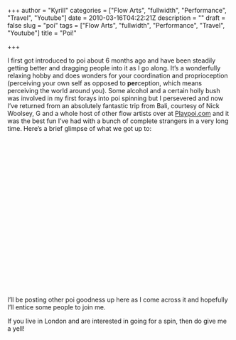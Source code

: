 +++
author = "Kyrill"
categories = ["Flow Arts", "fullwidth", "Performance", "Travel", "Youtube"]
date = 2010-03-16T04:22:21Z
description = ""
draft = false
slug = "poi"
tags = ["Flow Arts", "fullwidth", "Performance", "Travel", "Youtube"]
title = "Poi!"

+++


I first got introduced to poi about 6 months ago and have been steadily getting better and dragging people into it as I go along. It’s a wonderfully relaxing hobby and does wonders for your coordination and proprioception (perceiving your own self as opposed to **per**ception, which means perceiving the world around you). Some alcohol and a certain holly bush was involved in my first forays into poi spinning but I persevered and now I’ve returned from an absolutely fantastic trip from Bali, courtesy of Nick Woolsey, G and a whole host of other flow artists over at [Playpoi.com](http://playpoi.com/ "Playpoi!") and it was the best fun I’ve had with a bunch of complete strangers in a very long time. Here’s a brief glimpse of what we got up to:

<object height="340" width="560"><param name="movie" value="https://www.youtube.com/v/nlWRe-yKv8Y&hl=en_GB&fs=1&rel=0"></param><param name="allowFullScreen" value="true"></param><param name="allowscriptaccess" value="always"></param><embed allowfullscreen="true" allowscriptaccess="always" height="340" src="https://www.youtube.com/v/nlWRe-yKv8Y&hl=en_GB&fs=1&rel=0" type="application/x-shockwave-flash" width="560"></embed></object>

I’ll be posting other poi goodness up here as I come across it and hopefully I’ll entice some people to join me.

If you live in London and are interested in going for a spin, then do give me a yell!


